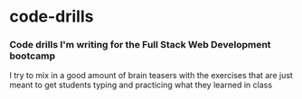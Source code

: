 # code-drills #
### Code drills I'm writing for the Full Stack Web Development bootcamp ###

I try to mix in a good amount of brain teasers with the exercises that are just meant to get students typing and practicing what they learned in class